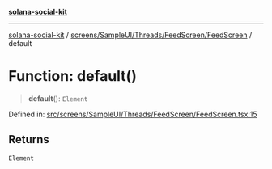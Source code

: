 [**solana-social-kit**](../../../../../../README.md)

***

[solana-social-kit](../../../../../../README.md) / [screens/SampleUI/Threads/FeedScreen/FeedScreen](../README.md) / default

# Function: default()

> **default**(): `Element`

Defined in: [src/screens/SampleUI/Threads/FeedScreen/FeedScreen.tsx:15](https://github.com/SendArcade/solana-social-starter/blob/98f94bb63d3814df24512365f6ae706d273e698f/src/screens/SampleUI/Threads/FeedScreen/FeedScreen.tsx#L15)

## Returns

`Element`
